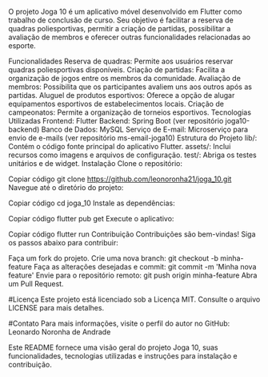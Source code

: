 O projeto Joga 10 é um aplicativo móvel desenvolvido em Flutter como trabalho de conclusão de curso. Seu objetivo é facilitar a reserva de quadras poliesportivas, permitir a criação de partidas, possibilitar a avaliação de membros e oferecer outras funcionalidades relacionadas ao esporte.

Funcionalidades
Reserva de quadras: Permite aos usuários reservar quadras poliesportivas disponíveis.
Criação de partidas: Facilita a organização de jogos entre os membros da comunidade.
Avaliação de membros: Possibilita que os participantes avaliem uns aos outros após as partidas.
Aluguel de produtos esportivos: Oferece a opção de alugar equipamentos esportivos de estabelecimentos locais.
Criação de campeonatos: Permite a organização de torneios esportivos.
Tecnologias Utilizadas
Frontend: Flutter
Backend: Spring Boot (ver repositório joga10-backend)
Banco de Dados: MySQL
Serviço de E-mail: Microserviço para envio de e-mails (ver repositório ms-email-joga10)
Estrutura do Projeto
lib/: Contém o código fonte principal do aplicativo Flutter.
assets/: Inclui recursos como imagens e arquivos de configuração.
test/: Abriga os testes unitários e de widget.
Instalação
Clone o repositório:


Copiar código
git clone https://github.com/leonoronha21/joga_10.git
Navegue até o diretório do projeto:


Copiar código
cd joga_10
Instale as dependências:


Copiar código
flutter pub get
Execute o aplicativo:


Copiar código
flutter run
Contribuição
Contribuições são bem-vindas! Siga os passos abaixo para contribuir:

Faça um fork do projeto.
Crie uma nova branch: git checkout -b minha-feature
Faça as alterações desejadas e commit: git commit -m 'Minha nova feature'
Envie para o repositório remoto: git push origin minha-feature
Abra um Pull Request.

#Licença
Este projeto está licenciado sob a Licença MIT. Consulte o arquivo LICENSE para mais detalhes.

#Contato
Para mais informações, visite o perfil do autor no GitHub: Leonardo Noronha de Andrade

Este README fornece uma visão geral do projeto Joga 10, suas funcionalidades, tecnologias utilizadas e instruções para instalação e contribuição.

